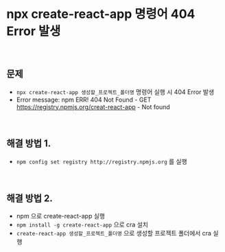 # npx create-react-app 명령어 404 Error 발생

<br>

## **문제**

- `npx create-react-app 생성할_프로젝트_폴더명` 명령어 실행 시 404 Error 발생
- Error message: npm ERR! 404 Not Found - GET https://registry.npmjs.org/creat-react-app - Not found

<br>

## **해결 방법 1.**

- `npm config set registry http://registry.npmjs.org` 를 실행

<br>

## **해결 방법 2.**

- npm 으로 create-react-app 실행
- `npm install -g create-react-app` 으로 cra 설치
- `create-react-app 생성할_프로젝트_폴더명` 으로 생성할 프로젝트 폴더에서 cra 실행
